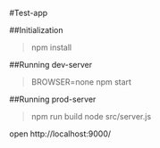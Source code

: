 #Test-app

##Initialization

>npm install

##Running dev-server

>BROWSER=none npm start

##Running prod-server

>npm run build
>node src/server.js

open http://localhost:9000/

